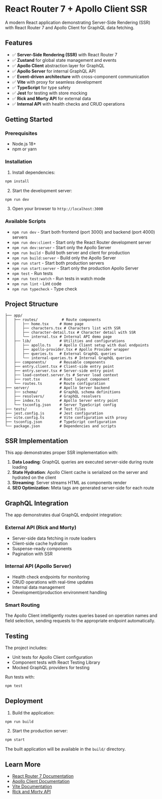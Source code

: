 # React Router 7 + Apollo Client SSR

A modern React application demonstrating Server-Side Rendering (SSR) with React Router 7 and Apollo Client for GraphQL data fetching.

## Features

- ✅ **Server-Side Rendering (SSR)** with React Router 7
- ✅ **Zustand** for global state management and events
- ✅ **Apollo Client** abstraction layer for GraphQL
- ✅ **Apollo Server** for internal GraphQL API
- ✅ **Event-driven architecture** with cross-component communication
- ✅ **Vite** with proxy for seamless development
- ✅ **TypeScript** for type safety
- ✅ **Jest** for testing with store mocking
- ✅ **Rick and Morty API** for external data
- ✅ **Internal API** with health checks and CRUD operations

## Getting Started

### Prerequisites

- Node.js 18+ 
- npm or yarn

### Installation

1. Install dependencies:
```bash
npm install
```

2. Start the development server:
```bash
npm run dev
```

3. Open your browser to `http://localhost:3000`

### Available Scripts

- `npm run dev` - Start both frontend (port 3000) and backend (port 4000) servers
- `npm run dev:client` - Start only the React Router development server
- `npm run dev:server` - Start only the Apollo Server
- `npm run build` - Build both server and client for production
- `npm run build:server` - Build only the Apollo Server
- `npm run start` - Start both production servers
- `npm run start:server` - Start only the production Apollo Server
- `npm test` - Run tests
- `npm run test:watch` - Run tests in watch mode
- `npm run lint` - Lint code
- `npm run typecheck` - Type check

## Project Structure

```
├── app/
│   ├── routes/           # Route components
│   │   ├── home.tsx     # Home page
│   │   ├── characters.tsx # Characters list with SSR
│   │   ├── character-detail.tsx # Character detail with SSR
│   │   └── internal.tsx # Internal API demo page
│   ├── lib/             # Utilities and configurations
│   │   ├── apollo.ts    # Apollo Client setup with dual endpoints
│   │   ├── apollo-provider.tsx # Apollo Provider wrapper
│   │   ├── queries.ts   # External GraphQL queries
│   │   └── internal-queries.ts # Internal GraphQL queries
│   ├── components/      # Reusable components
│   ├── entry.client.tsx # Client-side entry point
│   ├── entry.server.tsx # Server-side entry point
│   ├── load-context.server.ts # Server load context
│   ├── root.tsx         # Root layout component
│   └── routes.ts        # Route configuration
├── server/              # Apollo Server backend
│   ├── schema/          # GraphQL schema definitions
│   ├── resolvers/       # GraphQL resolvers
│   ├── index.ts         # Apollo Server entry point
│   └── tsconfig.json    # Server TypeScript config
├── tests/               # Test files
├── jest.config.js       # Jest configuration
├── vite.config.ts       # Vite configuration with proxy
├── tsconfig.json        # TypeScript configuration
└── package.json         # Dependencies and scripts
```

## SSR Implementation

This app demonstrates proper SSR implementation with:

1. **Data Loading**: GraphQL queries are executed server-side during route loading
2. **State Hydration**: Apollo Client cache is serialized on the server and hydrated on the client
3. **Streaming**: Server streams HTML as components render
4. **SEO Optimization**: Meta tags are generated server-side for each route

## GraphQL Integration

The app demonstrates dual GraphQL endpoint integration:

### External API (Rick and Morty)
- Server-side data fetching in route loaders
- Client-side cache hydration
- Suspense-ready components
- Pagination with SSR

### Internal API (Apollo Server)
- Health check endpoints for monitoring
- CRUD operations with real-time updates
- Internal data management
- Development/production environment handling

### Smart Routing
The Apollo Client intelligently routes queries based on operation names and field selection, sending requests to the appropriate endpoint automatically.

## Testing

The project includes:

- Unit tests for Apollo Client configuration
- Component tests with React Testing Library
- Mocked GraphQL providers for testing

Run tests with:
```bash
npm test
```

## Deployment

1. Build the application:
```bash
npm run build
```

2. Start the production server:
```bash
npm start
```

The built application will be available in the `build/` directory.

## Learn More

- [React Router 7 Documentation](https://reactrouter.com/)
- [Apollo Client Documentation](https://www.apollographql.com/docs/react/)
- [Vite Documentation](https://vitejs.dev/)
- [Rick and Morty API](https://rickandmortyapi.com/)